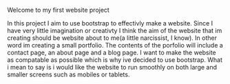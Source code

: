 Welcome to my first website project

In this project I aim to use bootstrap to effectivly make a website. Since I have very little imagination or creativty I think the aim of the website that im creating should be website about to me(a little narcissist, I know). In other word im creating a small portfolio. The contents of the porfolio will include a contact page, an about page and a blog page. I want to make the website as compatable as possible which is why ive decided to use bootstrap. What i mean to say is i would like the website to run smoothly on both large and smaller screens such as mobiles or tablets.